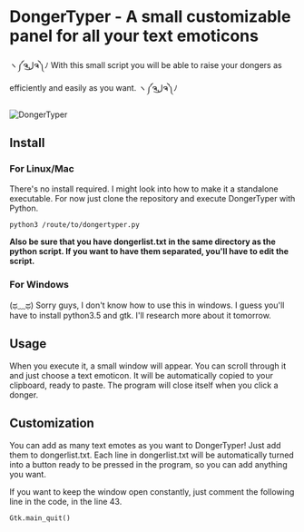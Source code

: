 # DongerTyper - A small customizable panel for all your text emoticons

ヽ༼ຈل͜ຈ༽ﾉ With this small script you will be able to raise your dongers as efficiently and easily as you want. ヽ༼ຈل͜ຈ༽ﾉ


![DongerTyper](http://i.imgur.com/VVieR7Z.png)

## Install


### For Linux/Mac
There's no install required. I might look into how to make it a standalone executable. For now just clone the repository and execute DongerTyper with Python.

```
python3 /route/to/dongertyper.py
```

**Also be sure that you have dongerlist.txt in the same directory as the python script. If you want to have them separated, you'll have to edit the script.**

### For Windows

(ಥ﹏ಥ) Sorry guys, I don't know how to use this in windows. I guess you'll have to install python3.5 and gtk. I'll research more about it tomorrow.

## Usage

When you execute it, a small window will appear. You can scroll through it and just choose a text emoticon. It will be automatically copied to your clipboard, ready to paste. The program will close itself when you click a donger.

## Customization

You can add as many text emotes as you want to DongerTyper! Just add them to dongerlist.txt. Each line in dongerlist.txt will be automatically turned into a button ready to be pressed in the program, so you can add anything you want.

If you want to keep the window open constantly, just comment the following line in the code, in the line 43.

```
Gtk.main_quit()
```
